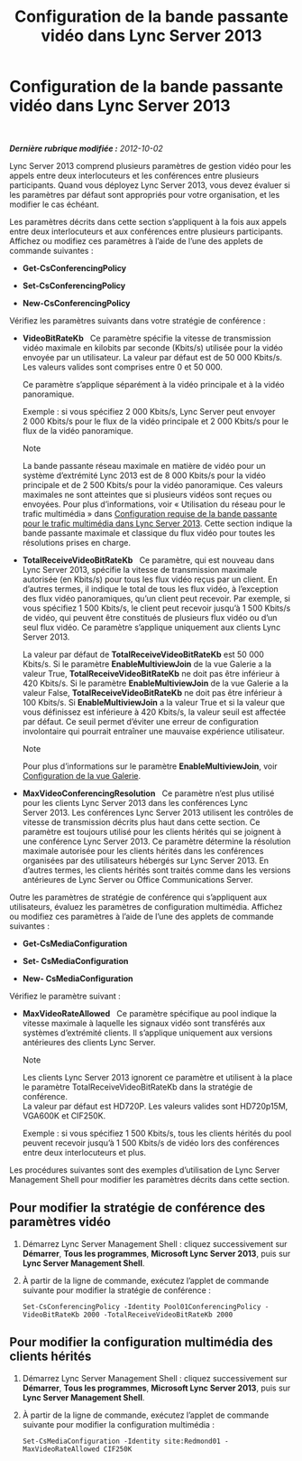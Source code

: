 ﻿---
title: Configuration de la bande passante vidéo dans Lync Server 2013
TOCTitle: Configuration de la bande passante vidéo dans Lync Server 2013
ms:assetid: 446bed91-b26f-4ab2-b2f5-36e6810b405b
ms:mtpsurl: https://technet.microsoft.com/fr-fr/library/JJ204842(v=OCS.15)
ms:contentKeyID: 49297054
ms.date: 05/20/2016
mtps_version: v=OCS.15
ms.translationtype: HT
---

# Configuration de la bande passante vidéo dans Lync Server 2013

 

_**Dernière rubrique modifiée :** 2012-10-02_

Lync Server 2013 comprend plusieurs paramètres de gestion vidéo pour les appels entre deux interlocuteurs et les conférences entre plusieurs participants. Quand vous déployez Lync Server 2013, vous devez évaluer si les paramètres par défaut sont appropriés pour votre organisation, et les modifier le cas échéant.

Les paramètres décrits dans cette section s’appliquent à la fois aux appels entre deux interlocuteurs et aux conférences entre plusieurs participants. Affichez ou modifiez ces paramètres à l’aide de l’une des applets de commande suivantes :

  - **Get-CsConferencingPolicy**

  - **Set-CsConferencingPolicy**

  - **New-CsConferencingPolicy**

Vérifiez les paramètres suivants dans votre stratégie de conférence :

  - **VideoBitRateKb**   Ce paramètre spécifie la vitesse de transmission vidéo maximale en kilobits par seconde (Kbits/s) utilisée pour la vidéo envoyée par un utilisateur. La valeur par défaut est de 50 000 Kbits/s. Les valeurs valides sont comprises entre 0 et 50 000.
    
    Ce paramètre s’applique séparément à la vidéo principale et à la vidéo panoramique.
    
    Exemple : si vous spécifiez 2 000 Kbits/s, Lync Server peut envoyer 2 000 Kbits/s pour le flux de la vidéo principale et 2 000 Kbits/s pour le flux de la vidéo panoramique.
    
    > [!NOTE]  
    > La bande passante réseau maximale en matière de vidéo pour un système d’extrémité Lync 2013 est de 8 000 Kbits/s pour la vidéo principale et de 2 500 Kbits/s pour la vidéo panoramique. Ces valeurs maximales ne sont atteintes que si plusieurs vidéos sont reçues ou envoyées. Pour plus d’informations, voir « Utilisation du réseau pour le trafic multimédia » dans <a href="lync-server-2013-network-bandwidth-requirements-for-media-traffic.md">Configuration requise de la bande passante pour le trafic multimédia dans Lync Server 2013</a>. Cette section indique la bande passante maximale et classique du flux vidéo pour toutes les résolutions prises en charge.

  - **TotalReceiveVideoBitRateKb**   Ce paramètre, qui est nouveau dans Lync Server 2013, spécifie la vitesse de transmission maximale autorisée (en Kbits/s) pour tous les flux vidéo reçus par un client. En d’autres termes, il indique le total de tous les flux vidéo, à l’exception des flux vidéo panoramiques, qu’un client peut recevoir. Par exemple, si vous spécifiez 1 500 Kbits/s, le client peut recevoir jusqu’à 1 500 Kbits/s de vidéo, qui peuvent être constitués de plusieurs flux vidéo ou d’un seul flux vidéo. Ce paramètre s’applique uniquement aux clients Lync Server 2013.
    
    La valeur par défaut de **TotalReceiveVideoBitRateKb** est 50 000 Kbits/s. Si le paramètre **EnableMultiviewJoin** de la vue Galerie a la valeur True, **TotalReceiveVideoBitRateKb** ne doit pas être inférieur à 420 Kbits/s. Si le paramètre **EnableMultiviewJoin** de la vue Galerie a la valeur False, **TotalReceiveVideoBitRateKb** ne doit pas être inférieur à 100 Kbits/s. Si **EnableMultiviewJoin** a la valeur True et si la valeur que vous définissez est inférieure à 420 Kbits/s, la valeur seuil est affectée par défaut. Ce seuil permet d’éviter une erreur de configuration involontaire qui pourrait entraîner une mauvaise expérience utilisateur.
    
    > [!NOTE]  
    > Pour plus d’informations sur le paramètre <strong>EnableMultiviewJoin</strong>, voir <a href="lync-server-2013-configuring-gallery-view.md">Configuration de la vue Galerie</a>.

  - **MaxVideoConferencingResolution**   Ce paramètre n’est plus utilisé pour les clients Lync Server 2013 dans les conférences Lync Server 2013. Les conférences Lync Server 2013 utilisent les contrôles de vitesse de transmission décrits plus haut dans cette section. Ce paramètre est toujours utilisé pour les clients hérités qui se joignent à une conférence Lync Server 2013. Ce paramètre détermine la résolution maximale autorisée pour les clients hérités dans les conférences organisées par des utilisateurs hébergés sur Lync Server 2013. En d’autres termes, les clients hérités sont traités comme dans les versions antérieures de Lync Server ou Office Communications Server.

Outre les paramètres de stratégie de conférence qui s’appliquent aux utilisateurs, évaluez les paramètres de configuration multimédia. Affichez ou modifiez ces paramètres à l’aide de l’une des applets de commande suivantes :

  - **Get-CsMediaConfiguration**

  - **Set- CsMediaConfiguration**

  - **New- CsMediaConfiguration**

Vérifiez le paramètre suivant :

  - **MaxVideoRateAllowed**   Ce paramètre spécifique au pool indique la vitesse maximale à laquelle les signaux vidéo sont transférés aux systèmes d’extrémité clients. Il s’applique uniquement aux versions antérieures des clients Lync Server.
    
    > [!NOTE]  
    > Les clients Lync Server 2013 ignorent ce paramètre et utilisent à la place le paramètre TotalReceiveVideoBitRateKb dans la stratégie de conférence.    
    La valeur par défaut est HD720P. Les valeurs valides sont HD720p15M, VGA600K et CIF250K.
    
    Exemple : si vous spécifiez 1 500 Kbits/s, tous les clients hérités du pool peuvent recevoir jusqu’à 1 500 Kbits/s de vidéo lors des conférences entre deux interlocuteurs et plus.

Les procédures suivantes sont des exemples d’utilisation de Lync Server Management Shell pour modifier les paramètres décrits dans cette section.

## Pour modifier la stratégie de conférence des paramètres vidéo

1.  Démarrez Lync Server Management Shell : cliquez successivement sur **Démarrer**, **Tous les programmes**, **Microsoft Lync Server 2013**, puis sur **Lync Server Management Shell**.

2.  À partir de la ligne de commande, exécutez l’applet de commande suivante pour modifier la stratégie de conférence :
    
        Set-CsConferencingPolicy -Identity Pool01ConferencingPolicy -VideoBitRateKb 2000 -TotalReceiveVideoBitRateKb 2000 

## Pour modifier la configuration multimédia des clients hérités

1.  Démarrez Lync Server Management Shell : cliquez successivement sur **Démarrer**, **Tous les programmes**, **Microsoft Lync Server 2013**, puis sur **Lync Server Management Shell**.

2.  À partir de la ligne de commande, exécutez l’applet de commande suivante pour modifier la configuration multimédia :
    
        Set-CsMediaConfiguration -Identity site:Redmond01 -MaxVideoRateAllowed CIF250K

